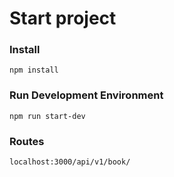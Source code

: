 # Start project

### Install

`npm install`

### Run Development Environment

`npm run start-dev`

### Routes

`localhost:3000/api/v1/book/`
